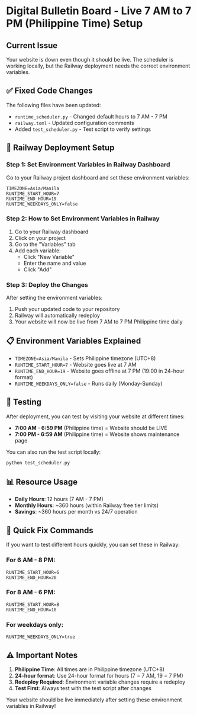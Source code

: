# Digital Bulletin Board - Live 7 AM to 7 PM (Philippine Time) Setup

## Current Issue
Your website is down even though it should be live. The scheduler is working locally, but the Railway deployment needs the correct environment variables.

## ✅ Fixed Code Changes
The following files have been updated:
- `runtime_scheduler.py` - Changed default hours to 7 AM - 7 PM
- `railway.toml` - Updated configuration comments
- Added `test_scheduler.py` - Test script to verify settings

## 🚀 Railway Deployment Setup

### Step 1: Set Environment Variables in Railway Dashboard

Go to your Railway project dashboard and set these environment variables:

```
TIMEZONE=Asia/Manila
RUNTIME_START_HOUR=7
RUNTIME_END_HOUR=19
RUNTIME_WEEKDAYS_ONLY=false
```

### Step 2: How to Set Environment Variables in Railway

1. Go to your Railway dashboard
2. Click on your project
3. Go to the "Variables" tab
4. Add each variable:
   - Click "New Variable"
   - Enter the name and value
   - Click "Add"

### Step 3: Deploy the Changes

After setting the environment variables:
1. Push your updated code to your repository
2. Railway will automatically redeploy
3. Your website will now be live from 7 AM to 7 PM Philippine time daily

## 📋 Environment Variables Explained

- `TIMEZONE=Asia/Manila` - Sets Philippine timezone (UTC+8)
- `RUNTIME_START_HOUR=7` - Website goes live at 7 AM
- `RUNTIME_END_HOUR=19` - Website goes offline at 7 PM (19:00 in 24-hour format)
- `RUNTIME_WEEKDAYS_ONLY=false` - Runs daily (Monday-Sunday)

## 🧪 Testing

After deployment, you can test by visiting your website at different times:
- **7:00 AM - 6:59 PM** (Philippine time) = Website should be LIVE
- **7:00 PM - 6:59 AM** (Philippine time) = Website shows maintenance page

You can also run the test script locally:
```bash
python test_scheduler.py
```

## 📊 Resource Usage

- **Daily Hours**: 12 hours (7 AM - 7 PM)
- **Monthly Hours**: ~360 hours (within Railway free tier limits)
- **Savings**: ~360 hours per month vs 24/7 operation

## 🔧 Quick Fix Commands

If you want to test different hours quickly, you can set these in Railway:

### For 6 AM - 8 PM:
```
RUNTIME_START_HOUR=6
RUNTIME_END_HOUR=20
```

### For 8 AM - 6 PM:
```
RUNTIME_START_HOUR=8
RUNTIME_END_HOUR=18
```

### For weekdays only:
```
RUNTIME_WEEKDAYS_ONLY=true
```

## ⚠️ Important Notes

1. **Philippine Time**: All times are in Philippine timezone (UTC+8)
2. **24-hour format**: Use 24-hour format for hours (7 = 7 AM, 19 = 7 PM)
3. **Redeploy Required**: Environment variable changes require a redeploy
4. **Test First**: Always test with the test script after changes

Your website should be live immediately after setting these environment variables in Railway!
